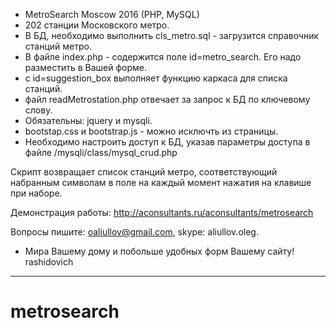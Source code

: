  * MetroSearch Moscow 2016 (PHP, MySQL)
 * 202 станции Московского метро.
 * В БД, необходимо выполнить cls_metro.sql - загрузится справочник станций метро.
 * В файле index.php - содержится поле id=metro_search. Его надо разместить в Вашей форме.
 * <div>  c id=suggestion_box выполняет функцию каркаса для списка станций.
 * файл readMetrostation.php отвечает за запрос к БД по ключевому слову.
 * Обязательны: jquery и mysqli.
 * bootstap.css и bootstrap.js - можно исключть из страницы.
 * Необходимо настроить доступ к БД, указав параметры доступа в файле /mysqli/class/mysql_crud.php

 Скрипт возвращает список станций метро, соответствующий набранным символам в поле 
 на каждый момент нажатия на клавише при наборе.


 Демонстрация работы: http://aconsultants.ru/aconsultants/metrosearch
 
 Вопросы пишите: oaliullov@gmail.com, skype: aliullov.oleg.
 
  * Мира Вашему дому и побольше удобных форм Вашему сайту!
  rashidovich
__________________________________________________________________________________________________  
# metrosearch
